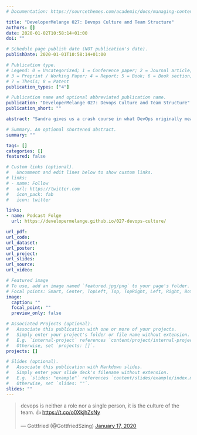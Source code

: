 ```yaml
---
# Documentation: https://sourcethemes.com/academic/docs/managing-content/

title: "DeveloperMelange 027: Devops Culture and Team Structure"
authors: []
date: 2020-01-02T10:58:14+01:00
doi: ""

# Schedule page publish date (NOT publication's date).
publishDate: 2020-01-01T10:58:14+01:00

# Publication type.
# Legend: 0 = Uncategorized; 1 = Conference paper; 2 = Journal article;
# 3 = Preprint / Working Paper; 4 = Report; 5 = Book; 6 = Book section;
# 7 = Thesis; 8 = Patent
publication_types: ["4"]

# Publication name and optional abbreviated publication name.
publication: "DeveloperMelange 027: Devops Culture and Team Structure"
publication_short: ""

abstract: "Sandra gives us a crash course in what DevOps originally meant and means, when you are a DevOp person and what you would need."

# Summary. An optional shortened abstract.
summary: ""

tags: []
categories: []
featured: false

# Custom links (optional).
#   Uncomment and edit lines below to show custom links.
# links:
# - name: Follow
#   url: https://twitter.com
#   icon_pack: fab
#   icon: twitter

links:
- name: Podcast Folge
  url: https://developermelange.github.io/027-devops-culture/

url_pdf:
url_code:
url_dataset:
url_poster:
url_project:
url_slides:
url_source:
url_video:

# Featured image
# To use, add an image named `featured.jpg/png` to your page's folder.
# Focal points: Smart, Center, TopLeft, Top, TopRight, Left, Right, BottomLeft, Bottom, BottomRight.
image:
  caption: ""
  focal_point: ""
  preview_only: false

# Associated Projects (optional).
#   Associate this publication with one or more of your projects.
#   Simply enter your project's folder or file name without extension.
#   E.g. `internal-project` references `content/project/internal-project/index.md`.
#   Otherwise, set `projects: []`.
projects: []

# Slides (optional).
#   Associate this publication with Markdown slides.
#   Simply enter your slide deck's filename without extension.
#   E.g. `slides: "example"` references `content/slides/example/index.md`.
#   Otherwise, set `slides: ""`.
slides: ""
---
```


<blockquote class="twitter-tweet"><p lang="en" dir="ltr">devops is neither a role nor a single person, it is the culture of the team. 👍 <a href="https://t.co/o0XkjhZsNy">https://t.co/o0XkjhZsNy</a></p>&mdash; Gottfried (@GottfriedSzing) <a href="https://twitter.com/GottfriedSzing/status/1218072405119324160?ref_src=twsrc%5Etfw">January 17, 2020</a></blockquote> <script async src="https://platform.twitter.com/widgets.js" charset="utf-8"></script> 
